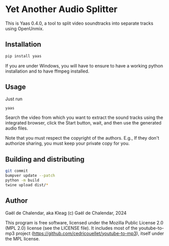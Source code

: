 # Yet Another Audio Splitter

This is Yaas 0.4.0, a tool to split video soundtracks into separate tracks
using OpenUnmix.

## Installation

```bash
pip install yaas
```

If you are under Windows, you will have to ensure to have a working python installation and to have ffmpeg installed.

## Usage

Just run

```
yaas
```

Search the video from which you want to extract the sound tracks using the
integrated browser, click the Start button, wait, and then use the generated
audio files.

Note that you must respect the copyright of the authors. E.g., If they don't
authorize sharing, you must keep your private copy for you.

## Building and distributing

```bash
git commit
bumpver update --patch
python -m build
twine upload dist/*
```

## Author

Gaël de Chalendar, aka Kleag
(c) Gaël de Chalendar, 2024

This program is free software, licensed under the Mozilla Public License 2.0
(MPL 2.0) license (see the LICENSE file). It includes most of the
youtube-to-mp3 project (https://github.com/cedricouellet/youtube-to-mp3),
itself under the MPL license.


